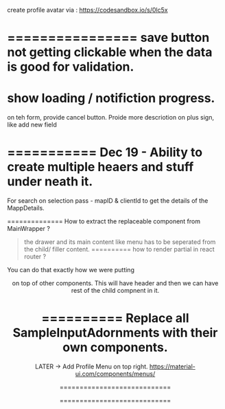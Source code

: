 create profile avatar via :
https://codesandbox.io/s/0lc5x

================
save button not getting clickable when the data is good for validation. 
================
show loading  / notifiction progress. 
================
on teh form, provide cancel button. 
Proide more descriotion on plus sign, like add new field 

===========
Dec 19 - 
Ability to create multiple heaers and stuff under neath it. 
===========

For search on selection pass   - mapID & clientId  to get the details of the MappDetails. 

==============
How to extract the replaceable component from MainWrapper ?

> the drawer and its main content like menu has to be seperated from the 
child/ filler content. 
==========
how to render partial in react router ?

You can do that exactly how we were putting <Header> on top of other components.  This will have header and then we can have rest of the child compnent in it. 

==========
Replace all 
SampleInputAdornments  with their own components. 
============================

LATER -> 
Add Profile Menu on top right. 
https://material-ui.com/components/menus/

============================


============================

